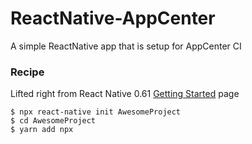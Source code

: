 # ReactNative-AppCenter
A simple ReactNative app that is setup for AppCenter CI

### Recipe

Lifted right from React Native 0.61 [Getting Started](https://facebook.github.io/react-native/docs/getting-started) page

```
$ npx react-native init AwesomeProject
$ cd AwesomeProject
$ yarn add npx
```
